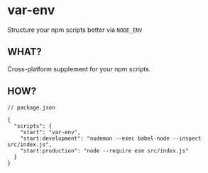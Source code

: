 # var-env

Structure your npm scripts better via `NODE_ENV`


## WHAT?

Cross-platform supplement for your npm scripts.


## HOW?

```
// package.json

{
  "scripts": {
    "start": "var-env",
    "start:development": "nodemon --exec babel-node --inspect src/index.js",
    "start:production": "node --require esm src/index.js"
  }
}
```
